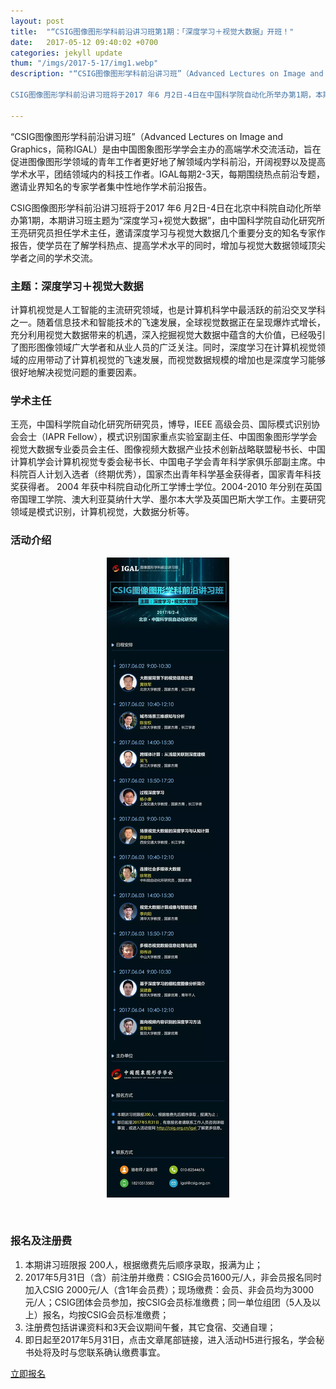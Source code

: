```yaml
---
layout: post
title:  "“CSIG图像图形学科前沿讲习班第1期：「深度学习＋视觉大数据」开班！"
date:   2017-05-12 09:40:02 +0700
categories: jekyll update
thum: "/imgs/2017-5-17/img1.webp"
description: "“CSIG图像图形学科前沿讲习班”（Advanced Lectures on Image and Graphics，简称IGAL）是由中国图象图形学学会主办的高端学术交流活动，旨在促进图像图形学领域的青年工作者更好地了解领域内学科前沿，开阔视野以及提高学术水平，团结领域内的科技工作者。IGAL每期2-3天，每期围绕热点前沿专题，邀请业界知名的专家学者集中性地作学术前沿报告。

CSIG图像图形学科前沿讲习班将于2017 年6 月2日-4日在中国科学院自动化所举办第1期，本期讲习班主题为“深度学习+视觉大数据”，由中国科学院自动化研究所王亮研究员担任学术主任，邀请深度学习与视觉大数据几个重要分支的知名专家作报告，使学员在了解学科热点、提高学术水平的同时，增加与视觉大数据领域顶尖学者之间的学术交流。"

---
```


“CSIG图像图形学科前沿讲习班”（Advanced Lectures on Image and Graphics，简称IGAL）是由中国图象图形学学会主办的高端学术交流活动，旨在促进图像图形学领域的青年工作者更好地了解领域内学科前沿，开阔视野以及提高学术水平，团结领域内的科技工作者。IGAL每期2-3天，每期围绕热点前沿专题，邀请业界知名的专家学者集中性地作学术前沿报告。

CSIG图像图形学科前沿讲习班将于2017 年6 月2日-4日在北京中科院自动化所举办第1期，本期讲习班主题为“深度学习+视觉大数据”，由中国科学院自动化研究所王亮研究员担任学术主任，邀请深度学习与视觉大数据几个重要分支的知名专家作报告，使学员在了解学科热点、提高学术水平的同时，增加与视觉大数据领域顶尖学者之间的学术交流。


### 主题：深度学习＋视觉大数据
计算机视觉是人工智能的主流研究领域，也是计算机科学中最活跃的前沿交叉学科之一。随着信息技术和智能技术的飞速发展，全球视觉数据正在呈现爆炸式增长，充分利用视觉大数据带来的机遇，深入挖掘视觉大数据中蕴含的大价值，已经吸引了图形图像领域广大学者和从业人员的广泛关注。同时，深度学习在计算机视觉领域的应用带动了计算机视觉的飞速发展，而视觉数据规模的增加也是深度学习能够很好地解决视觉问题的重要因素。

### 学术主任
王亮，中国科学院自动化研究所研究员，博导，IEEE 高级会员、国际模式识别协会会士（IAPR Fellow），模式识别国家重点实验室副主任、中国图象图形学学会视觉大数据专业委员会主任、图像视频大数据产业技术创新战略联盟秘书长、中国计算机学会计算机视觉专委会秘书长、中国电子学会青年科学家俱乐部副主席。中科院百人计划入选者（终期优秀），国家杰出青年科学基金获得者，国家青年科技奖获得者。
2004 年获中科院自动化所工学博士学位。2004-2010 年分别在英国帝国理工学院、澳大利亚莫纳什大学、墨尔本大学及英国巴斯大学工作。主要研究领域是模式识别，计算机视觉，大数据分析等。


### 活动介绍

<center>
<p><img src="/imgs/2017-5-17/img3.webp" alt="" ></p>
</center>
<p><br /></p>

### 报名及注册费

1. 本期讲习班限报 200人，根据缴费先后顺序录取，报满为止；
2. 2017年5月31日（含）前注册并缴费：CSIG会员1600元/人，非会员报名同时加入CSIG 2000元/人（含1年会员费）；现场缴费：会员、非会员均为3000元/人；CSIG团体会员参加，按CSIG会员标准缴费；同一单位组团（5人及以上）报名，均按CSIG会员标准缴费；
3. 注册费包括讲课资料和3天会议期间午餐，其它食宿、交通自理；
4. 即日起至2017年5月31日，点击文章尾部链接，进入活动H5进行报名，学会秘书处将及时与您联系确认缴费事宜。

<a href="http://h5.eqxiu.com/s/pmOZSdvA?qrc=72964">立即报名</a>